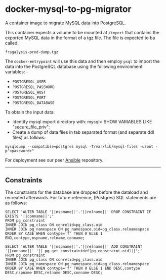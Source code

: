 # docker-mysql-to-pg-migrator
A container image to migrate MySQL data into PostgreSQL.

This container expects a volume to be mounted at `/import`
that contains the exported MySQL data in the format of a tgz file. The file is expected to ba called:
```
fragalysis-prod-dump.tgz
```

The `docker-entrypoint` will use this data and then employ `psql` to import the data into
the PostgreSQL database using the following environment variables: -

- `POSTGRESQL_USER`
- `POSTGRESQL_PASSWORD`
- `POSTGRESQL_HOST`
- `POSTGRESQL_PORT`
- `POSTGRESQL_DATABASE`

To obtain the input data:
- Identify mysql export directory with: mysql> SHOW VARIABLES LIKE "secure_file_priv";
- Create a dump of data files in tab separated format (and separate ddl files) as follows:
```
mysqldump --compatible=postgres mysql -T/var/lib/mysql-files -uroot -p"<password>"
```

For deployment see our peer [Ansible] repository.

---
[ansible]: https://github.com/InformaticsMatters/docker-mysql-to-pg-migrator-ansible


## Constraints

The constraints for the database are dropped before the dataload and recreated afterwards.
For future reference, (Postgres) SQL statements are as follows:

```
SELECT 'ALTER TABLE '||nspname||'.'||relname||' DROP CONSTRAINT IF EXISTS '||conname||';'
FROM pg_constraint
INNER JOIN pg_class ON conrelid=pg_class.oid
INNER JOIN pg_namespace ON pg_namespace.oid=pg_class.relnamespace
ORDER BY CASE WHEN contype='f' THEN 0 ELSE 1 END,contype,nspname,relname,conname;

SELECT 'ALTER TABLE '||nspname||'.'||relname||' ADD CONSTRAINT '||conname||' '|| pg_get_constraintdef(pg_constraint.oid)||';'
FROM pg_constraint
INNER JOIN pg_class ON conrelid=pg_class.oid
INNER JOIN pg_namespace ON pg_namespace.oid=pg_class.relnamespace
ORDER BY CASE WHEN contype='f' THEN 0 ELSE 1 END DESC,contype DESC,nspname DESC,relname DESC,conname DESC;
```
